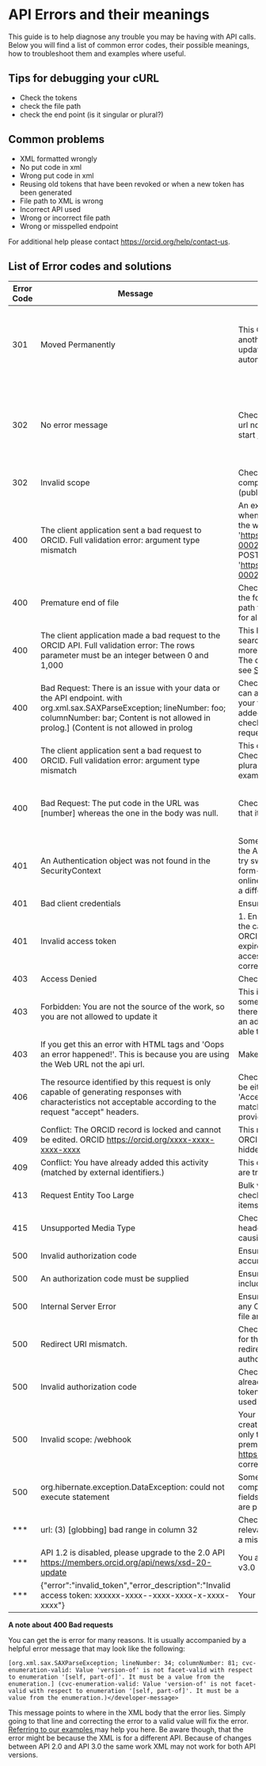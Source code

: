 # API Errors and their meanings

This guide is to help diagnose any trouble you may be having with API calls. Below you will find a list of common error codes, their possible meanings, how to troubleshoot them and examples where useful.


## Tips for debugging your cURL

* Check the tokens
* check the file path
* check the end point (is it singular or plural?)


## Common problems

* XML formatted wrongly
* No put code in xml
* Wrong put code in xml
* Reusing old tokens that have been revoked or when a new token has been generated
* File path to XML is wrong
* Incorrect API used
* Wrong or incorrect file path
* Wrong or misspelled endpoint




 For additional help please contact https://orcid.org/help/contact-us.

 ## List of Error codes and solutions

|Error Code |	Message	|Possible Solution|Example|
|-----------|---------|-----------------|-------|
|301	|Moved Permanently|	This ORCID iD has been deprecated into another, see the location returned for the updated ORCID iD if you are not automatically forwarded| **Example of location returned in error message:** `<developer-message>301 Moved Permanently: This account is deprecated. Please refer to account: https://qa.orcid.org/0000-0000-0000-0000. ORCID https://qa.orcid.org/0000-1111-0000-0000</developer-message>`
|302|No error message|Check that you are making a call to the api url not the web interface. The URL should start http://api.sandbox.orcid.org|**Incorrect call notice how the URL has no 'api'**  curl -i -H "Accept: application/vnd.orcid+xml" -H 'Authorization: Bearer ************************' 'https:/orcid.org/v3.0/0000-0002-4575-651X/works'|
|302|Invalid scope|Check that the used scopes are compatible with the API you're using (public/member)|For example, the /read-limited scope cannot be used with public API clients.|
|400| The client application sent a bad request to ORCID. Full validation error: argument type mismatch|An example of this error occurring is when a post is made for bulk works using the work endpoint.  ... -X POST 'https://api.sandbox.orcid.org/v3.0/0000-0002-4575-651X/work' instead of -X POST 'https://api.sandbox.orcid.org/v3.0/0000-0002-4575-651X/works'
|400|	Premature end of file	|Check the URL to which you are posting, the formatting of your XML and your file path to the XML as you can get this error for all of these issues|--|
|400|	The client application made a bad request to the ORCID API. Full validation error: The rows parameter must be an integer between 0 and 1,000	|This happens when you are using the search endpoint and you have specified more than 1000 results in your search. The default limit for API search is 1000 see [Search Tutorial](https://github.com/ORCID/ORCID-Source/blob/master/orcid-api-web/tutorial/search.md) for more info.|--|
|400 |Bad Request: There is an issue with your data or the API endpoint. with org.xml.sax.SAXParseException; lineNumber: foo; columnNumber: bar; Content is not allowed in prolog.] (Content is not allowed in prolog| Check your file path. This error message can actually mean that the api can't find your file. Have you missed the '@' or added a rogue space perhaps? Also check that there is valid XML in the request body(missing fields or blank file)|
|400|The client application sent a bad request to ORCID. Full validation error: argument type mismatch|This can be because of a scope typo. Check whether you are using singular or plural (education or educations for example)|--|
|400 |Bad Request: The put code in the URL was [number] whereas the one in the body was null.| Check that your XML has a put code and that it is correct. |Your XML should look like the following in the second line of your XML `<?xml version="1.0" encoding="UTF-8"?><external-identifier:external-identifier put-code="4910"``|
|401|	An Authentication object was not found in the SecurityContext | Some or all of the data isn't making it to the API endpoint. If you're using Postman, try switching the data type to "x-www-form-urlencoded". If you're using an online tool to submit your curl, please try a different tool.|
|401|	Bad client credentials|	Ensure that your client secret is correct|--|
|401|	Invalid access token|1.	Ensure that the access token used for the call is complete, matched to the ORCID iD and scope of the call, and is not expired, or that the user has not revoked access 2. Check that you are calling the correct API for the client |Example of incorrect API  (api.orcid.org not api.sandbox.orcid.org for example.)|
|403|	Access Denied	|Check the URL of the request|--|
|403|Forbidden: You are not the source of the work, so you are not allowed to update it|This is because you are trying to modify something that your API client did not put there in the first place ( if the user added an address for example you wouldn't be able to update it)|--|
|403|If you get this  an error with HTML tags and 'Oops an error happened!'. This is because you are using the Web URL not the api url. |Make sure your URL has 'api' at the start|
|406|	The resource identified by this request is only capable of generating responses with characteristics not acceptable according to the request "accept" headers.|	Check the header you are using. It should be either 'Accept: application/xml' or 'Accept: application/json' It also must match the content type header if provided.|--|
|409|	Conflict: The ORCID record is locked and cannot be edited. ORCID https://orcid.org/xxxx-xxxx-xxxx-xxxx|	This record was flagged as violating ORCID's Terms of Use and has been hidden from public view.|--|
|409|Conflict: You have already added this activity (matched by external identifiers.)|This one is quite explicit, the activity you are trying to add is already on the record|--|
|413|	Request Entity Too Large|Bulk work posts are limited to 100 items check your XML does not have too many items|--|
|415|	Unsupported Media Type|	Check your call you may be missing a header or another command that is causing the file to be misinterpreted.|--|
|500|	Invalid authorization code	|Ensure that your authorization code is accurate and not expired|--|
|500|	An authorization code must be supplied|	Ensure that your authorization code is included in the call|--|
|500|	Internal Server Error|	Ensure that that your XML is valid and that any ORCID records you reference in the file are valid|--|
|500|	Redirect URI mismatch.	|Check that the redirect_uri in the request for the authorization code matches the redirect_uri used when exchanging the authorization code for an access token|--|
|500|	Invalid authorization code	|Check that the authorization code has not already been exchanged for an access token, authorization codes can only be used once|--|
|500|	Invalid scope: /webhook	|Your credentials are not authorized to create webhooks. Webhooks are available only to premium members, if you are a premium member contact https://orcid.org/help/contact-us to correct this problem
|500|	org.hibernate.exception.DataException: could not execute statement	|Something that you are posting doesn't comply with field restrictions, check that fields don't exceed character limits, urls are properly formatted, etc.|--|
|***|url: (3) [globbing] bad range in column 32|Check that you have filled in all the relevant information, this error came from a missing ORCID|--|
|***|API 1.2 is disabled, please upgrade to the 2.0 API https://members.orcid.org/api/news/xsd-20-update</error-desc>|You are using API version 1 please use v3.0|--|
|***|{"error":"invalid_token","error_description":"Invalid access token: xxxxxx-xxxx--xxxx-xxxx-x-xxxx-xxxx"}|Your access token is wrong or misstyped|--|



**A note about 400 Bad requests**

You can get the is error for many reasons. It is usually accompanied by a helpful error message that may look like the following:

```[org.xml.sax.SAXParseException; lineNumber: 34; columnNumber: 81; cvc-enumeration-valid: Value 'version-of' is not facet-valid with respect to enumeration '[self, part-of]'. It must be a value from the enumeration.] (cvc-enumeration-valid: Value 'version-of' is not facet-valid with respect to enumeration '[self, part-of]'. It must be a value from the enumeration.)</developer-message>```


This message points to where in the XML body that the error lies. Simply going to that line and correcting the error to a valid value will fix the error. [Referring to our examples ](https://github.com/ORCID/orcid-model/blob/master/src/main/resources/record_3.0/samples) may help you here. Be aware though, that the error might be because the XML is for a different API. Because of changes between API 2.0 and API 3.0 the same work XML may not work for both API versions.
